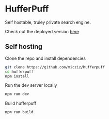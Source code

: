 # HufferPuff

Self hostable, truley private search engine.

Check out the deployed version [here](https://huff.micziz.dev)

## Self hosting

Clone the repo and install dependencies

```bash
git clone https://github.com/micziz/hufferpuff
cd hufferpuff
npm install
```

Run the dev server locally

```bash
npm run dev
```

Build hufferpuff

```bash
npm run build
```

